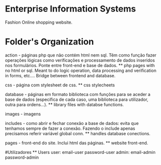 # Enterprise Information Systems
Fashion Online shopping website.


# Folder's Organization
action - páginas php que não contém html nem sql. Têm como função fazer operações lógicas como verificações e processamento de dados inseridos nos formulários. Ponte entre front-end e base de dados.
** php pages with no html or sql. Meant to do logic operation, data processing and verification in forms, etc.... Bridge between frontend and database.

css - página com stylesheet de css.
** css stylecheets

database - páginas em formato biblioteca com funções para se aceder a base de dados (específica de cada caso, uma biblioteca para utilizador, outra para ordens...).
** library files with databse functions. 

images - imagens

includes - como abrir e fechar conexão a base de dados: evita que tenhamos sempre de fazer a conexão. Fazendo o include apenas precisamos referir variável global conn.
** handles database conections.

pages - front-end do site. Inclui html das páginas.
** website front-end.

#Utilizadores ** Users
user: email-user password-user
admin: email-admin password-admin

